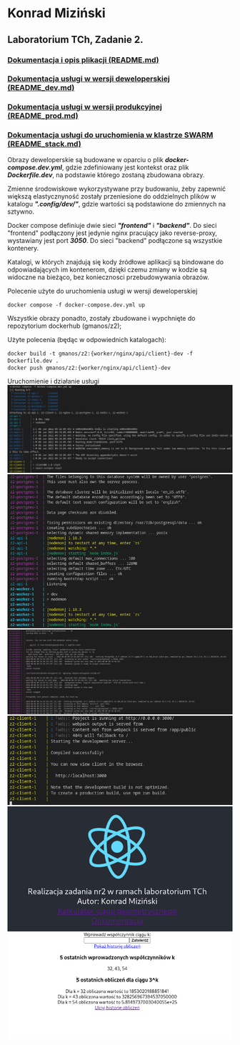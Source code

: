 # **Konrad Miziński**
## **Laboratorium TCh, Zadanie 2.**

### [Dokumentacja i opis plikacji (README.md)](README.md)
### [Dokumentacja usługi w wersji deweloperskiej (README_dev.md)](README_dev.md)
### [Dokumentacja usługi w wersji produkcyjnej (README_prod.md)](README_prod.md)
### [Dokumentacja usługi do uruchomienia w klastrze SWARM (README_stack.md)](README_stack.md)

Obrazy deweloperskie są budowane w oparciu o plik ***docker-compose.dev.yml***, gdzie zdefiniowany jest kontekst oraz plik ***Dockerfile.dev***, na podstawie którego zostaną zbudowana obrazy.

Zmienne środowiskowe wykorzystywane przy budowaniu, żeby zapewnić większą elastycznyność zostały przeniesione do oddzielnych plików w katalogu ***".config/dev/"***, gdzie wartości są podstawione do zmiennych na sztywno.

Docker compose definiuje dwie sieci ***"frontend"*** i ***"backend"***. Do sieci "frontend" podłączony jest jedynie nginx pracujący jako reverse-proxy, wystawiany jest port ***3050***. Do sieci "backend" podłączone są wszystkie kontenery.

Katalogi, w których znajdują się kody źródłowe aplikacji są bindowane do odpowiadających im kontenerom, dzięki czemu zmiany w kodzie są widoczne na bieżąco, bez koniecznosci przebudowywania obrazów.

Polecenie użyte do uruchomienia usługi w wersji deweloperskiej

```
docker compose -f docker-compose.dev.yml up
```

Wszystkie obrazy ponadto, zostały zbudowane i wypchnięte do repozytorium dockerhub (gmanos/z2);

Użyte polecenia (będąc w odpowiednich katalogach):

```
docker build -t gmanos/z2:{worker/nginx/api/client}-dev -f Dockerfile.dev .
docker push gmanos/z2:{worker/nginx/api/client}-dev
```

Uruchomienie i działanie usługi
![](/screenshots/readme_dev/1.png)
![](/screenshots/readme_dev/2.png)
![](/screenshots/readme_dev/3.png)
![](/screenshots/readme_dev/4.png)
![](/screenshots/readme_dev/5.png)